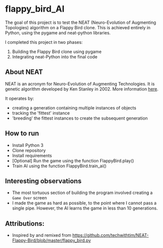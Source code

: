 # flappy_bird_AI

The goal of this project is to test the NEAT (Neuro-Evolution of Augmenting Topologies) algorithm on a Flappy Bird clone. This is achieved entirely in Python, using the pygame and neat-python libraries.

I completed this project in two phases:
1. Building the Flappy Bird clone using pygame
2. Integrating neat-Python into the final code

## About NEAT

NEAT is an acronym for Neuro-Evolution of Augmenting Technologies. It is genetic algorithm developed by Ken Stanley in 2002. More information [here](https://en.wikipedia.org/wiki/Neuroevolution_of_augmenting_topologies).

It operates by:
- creating a generation containing multiple instances of objects
- tracking the 'fittest' instance
- 'breeding' the fittest instances to create the subsequent generation

## How to run
- Install Python 3
- Clone repository
- Install requirements
- [Optional] Run the game using the function FlappyBird.play()
- Train AI using the function FlappyBird.train_ai()

## Interesting observations
- The most tortuous section of building the program involved creating a `Game Over` screen
- I made the game as hard as possible, to the point where I cannot pass a single pipe. However, the AI learns the game in less than 10 generations. 

## Attributions:
- Inspired by and remixed from https://github.com/techwithtim/NEAT-Flappy-Bird/blob/master/flappy_bird.py
